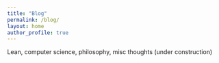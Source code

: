 ```yaml
---
title: "Blog"
permalink: /blog/
layout: home
author_profile: true
---
```

Lean, computer science, philosophy, misc thoughts (under construction)